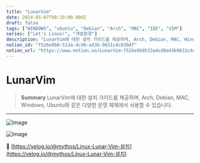 ```yaml
---
title: "LunarVim"
date: 2024-05-07T08:10:00.000Z
draft: false
tags: ["WINDOWS", "ubuntu", "Debian", "Arch", "MAC", "IDE", "VIM"]
series: ["Let's Linux!", "개발환경"]
description: "LunarVim에 대한 설치 가이드를 제공하며, Arch, Debian, MAC, Windows, Ubuntu와 같은 다양한 운영 체제에서 사용할 수 있습니다."
notion_id: "f526e9b0-513a-4cd0-a43b-9631c4c0304f"
notion_url: "https://www.notion.so/LunarVim-f526e9b0513a4cd0a43b9631c4c0304f"
---
```


# LunarVim

> **Summary**
> LunarVim에 대한 설치 가이드를 제공하며, Arch, Debian, MAC, Windows, Ubuntu와 같은 다양한 운영 체제에서 사용할 수 있습니다.

---

![Image](https://prod-files-secure.s3.us-west-2.amazonaws.com/09ccd4d5-876c-4bba-bbdf-cc77a0a11257/1f814d0a-1519-44fa-b8e1-31abbe5a8204/Untitled.png?X-Amz-Algorithm=AWS4-HMAC-SHA256&X-Amz-Content-Sha256=UNSIGNED-PAYLOAD&X-Amz-Credential=ASIAZI2LB466TIQQ3T3O%2F20250724%2Fus-west-2%2Fs3%2Faws4_request&X-Amz-Date=20250724T101905Z&X-Amz-Expires=3600&X-Amz-Security-Token=IQoJb3JpZ2luX2VjEAIaCXVzLXdlc3QtMiJGMEQCIFOTrxps60df5c2rLtEK2MqRlyD6Lw%2FE7qAZYHIJVbpxAiASZZrVIeJNHrHrDSZcQjc19V6Q29DGP8ycziF5bS%2FDsCr%2FAwgqEAAaDDYzNzQyMzE4MzgwNSIMc9lEA7BNtxlquH%2B0KtwDD7%2FtNwb841dXa%2FywJrS0p2vy8Cn9cuq%2BiyUuYZvZ%2BDqnTwipYbWD3Q%2BukFL9wcFvBJhzfYxqalvwaqXlazD00UK9WvyqEL7MAk1WkeqB8O0jaysqi7KfDmWeCWLat5NIPvlTTehcxbRtOCaSEAmgdiiWme3e94%2Fp5q1%2FwN%2FicOhST9hG0KaJU4viwfEXJ7g64iX4Q%2BehhbmmgW6juhUKXsBTAlB%2F%2FAPc1qoJV5LIJr6L%2BvOMiQiy7dgVmZbzcuXIdQXh0SlZDU52AClYF2e6H02qNDhtm%2Fspw%2FcQONUcYp%2FLd%2BnVKrOFc8dypLpVL%2Fh%2BcjXhiaV5hrUHGIdwt6HLConi%2BUcepLO9TaKGoI6oEJt6zaz2BF%2BXb8ZeTo9svJ8YyftD9h%2BPEEFOVj7IhN96BMy4DMB0kfIxLbogYTApalID5yrVjHwu%2B3IMpxf5eTEnA62mmu3mbkQTclkD%2BwkMkboB8OkH9Kw%2FL37AznP1BtasJZVmaxe4ZoFMm70xX5nPSy2P3Pe51KcedSXV%2Brie7QQN3nYFeDu49ft8ZZ7DjnkY57uVgYRhUKFQDIisGozKyQIZWyMDUOXwJxL6e4pSO84GqmttdHYJ%2BDGCelgNfxOESRTyh5%2Fg4zwoZa4wsvaHxAY6pgEuRSAaQWiLYquY0OisopG1kwBNzI160hwsDUBcVr1qXdqoL2togyOMshRApiSreJPpkIyUmFSns07BmbIGeOreMzWMbCKZdh0yuqjfYP2oi5NpMtVoFeizfmQz%2FPnEJxsdRTz1IOlwL2lzT%2Fgkcoy%2BGSbNcunyYdP3XQQ4FiEDWkC0pMf%2B92q2cTyUeif9Hz%2BYPdonLlV%2BQhh0Ma6ij6EYkt3OwRyu&X-Amz-Signature=270b023433e655105ccae6d27a301afa01c204680ea0f64311e70d49e07c8c89&X-Amz-SignedHeaders=host&x-amz-checksum-mode=ENABLED&x-id=GetObject)

![Image](https://prod-files-secure.s3.us-west-2.amazonaws.com/09ccd4d5-876c-4bba-bbdf-cc77a0a11257/c22e7e68-d7ad-4af4-944b-b0506ec74a17/Untitled.png?X-Amz-Algorithm=AWS4-HMAC-SHA256&X-Amz-Content-Sha256=UNSIGNED-PAYLOAD&X-Amz-Credential=ASIAZI2LB466TIQQ3T3O%2F20250724%2Fus-west-2%2Fs3%2Faws4_request&X-Amz-Date=20250724T101905Z&X-Amz-Expires=3600&X-Amz-Security-Token=IQoJb3JpZ2luX2VjEAIaCXVzLXdlc3QtMiJGMEQCIFOTrxps60df5c2rLtEK2MqRlyD6Lw%2FE7qAZYHIJVbpxAiASZZrVIeJNHrHrDSZcQjc19V6Q29DGP8ycziF5bS%2FDsCr%2FAwgqEAAaDDYzNzQyMzE4MzgwNSIMc9lEA7BNtxlquH%2B0KtwDD7%2FtNwb841dXa%2FywJrS0p2vy8Cn9cuq%2BiyUuYZvZ%2BDqnTwipYbWD3Q%2BukFL9wcFvBJhzfYxqalvwaqXlazD00UK9WvyqEL7MAk1WkeqB8O0jaysqi7KfDmWeCWLat5NIPvlTTehcxbRtOCaSEAmgdiiWme3e94%2Fp5q1%2FwN%2FicOhST9hG0KaJU4viwfEXJ7g64iX4Q%2BehhbmmgW6juhUKXsBTAlB%2F%2FAPc1qoJV5LIJr6L%2BvOMiQiy7dgVmZbzcuXIdQXh0SlZDU52AClYF2e6H02qNDhtm%2Fspw%2FcQONUcYp%2FLd%2BnVKrOFc8dypLpVL%2Fh%2BcjXhiaV5hrUHGIdwt6HLConi%2BUcepLO9TaKGoI6oEJt6zaz2BF%2BXb8ZeTo9svJ8YyftD9h%2BPEEFOVj7IhN96BMy4DMB0kfIxLbogYTApalID5yrVjHwu%2B3IMpxf5eTEnA62mmu3mbkQTclkD%2BwkMkboB8OkH9Kw%2FL37AznP1BtasJZVmaxe4ZoFMm70xX5nPSy2P3Pe51KcedSXV%2Brie7QQN3nYFeDu49ft8ZZ7DjnkY57uVgYRhUKFQDIisGozKyQIZWyMDUOXwJxL6e4pSO84GqmttdHYJ%2BDGCelgNfxOESRTyh5%2Fg4zwoZa4wsvaHxAY6pgEuRSAaQWiLYquY0OisopG1kwBNzI160hwsDUBcVr1qXdqoL2togyOMshRApiSreJPpkIyUmFSns07BmbIGeOreMzWMbCKZdh0yuqjfYP2oi5NpMtVoFeizfmQz%2FPnEJxsdRTz1IOlwL2lzT%2Fgkcoy%2BGSbNcunyYdP3XQQ4FiEDWkC0pMf%2B92q2cTyUeif9Hz%2BYPdonLlV%2BQhh0Ma6ij6EYkt3OwRyu&X-Amz-Signature=2b6d9a3c45a7eefe96ad24a3e1b760e837d4aac547378da935e3446dec4ab8c3&X-Amz-SignedHeaders=host&x-amz-checksum-mode=ENABLED&x-id=GetObject)

🔗 [https://velog.io/@mythos/Linux-Lunar-Vim-설치](https://velog.io/@mythos/Linux-Lunar-Vim-설치)


